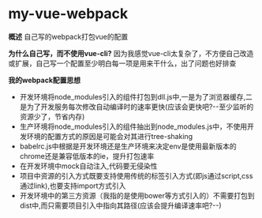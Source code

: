 # my-vue-webpack
**概述**
自己写的webpack打包vue的配置

**为什么自己写，而不使用vue-cli?**
因为我感觉vue-cli太复杂了，不方便自己改造或扩展，自己写一个配置至少明白每一项是用来干什么，出了问题也好排查

**我的webpack配置思想**
- 开发环境将node_modules引入的组件打包到dll.js中,一是为了浏览器缓存,二是为了开发服务每次修改自动编译时的速率更快(应该会更快吧?--至少监听的资源少了，节省内存)
- 生产环境将node_modules引入的组件抽出到node_modules.js中，不使用开发环境的配置方式的原因是可能会对其进行tree-shaking
- babelrc.js中根据是开发环境还是生产环境来决定env是使用最新版本的chrome还是兼容低版本的ie，提升打包速率
- 在开发环境中mock自动注入,代码要无侵染性
- 项目中资源的引入方式既要支持使用传统的标签引入方式(即js通过script,css通过link),也要支持import方式引入
- 开发环境中的第三方资源（我指的是使用bower等方式引入的）不需要打包到dist中,而只需要项目引入中指向其路径(应该会提升编译速率吧?--)